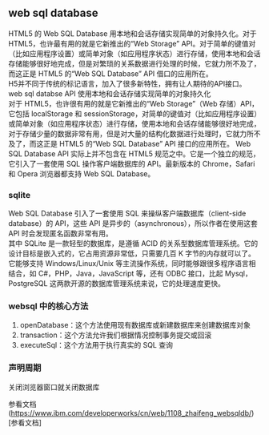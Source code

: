## web sql database 
HTML5 的 Web SQL Database 用本地和会话存储实现简单的对象持久化。对于 HTML5，也许最有用的就是它新推出的“Web Storage” API。对于简单的键值对（比如应用程序设置）或简单对象（如应用程序状态）进行存储，使用本地和会话存储能够很好地完成，但是对繁琐的关系数据进行处理的时候，它就力所不及了，而这正是 HTML5 的“Web SQL Database” API 借口的应用所在。  
H5并不同于传统的标记语言，加入了很多新特性，拥有让人期待的API接口。  
web sql databse API 使用本地和会话存储实现简单的对象持久化  
对于 HTML5，也许很有用的就是它新推出的“Web Storage”（Web 存储）API，它包括 localStorage 和 sessionStorage，对简单的键值对（比如应用程序设置）或简单对象（如应用程序状态）进行存储，使用本地和会话存储能够很好地完成，对于存储少量的数据非常有用，但是对大量的结构化数据进行处理时，它就力所不及了，而这正是 HTML5 的“Web SQL Database” API 接口的应用所在。
Web SQL Database API 实际上并不包含在 HTML5 规范之中。它是一个独立的规范，它引入了一套使用 SQL 操作客户端数据库的 API。最新版本的 Chrome，Safari 和 Opera 浏览器都支持 Web SQL Database。  
### sqlite
Web SQL Database 引入了一套使用 SQL 来操纵客户端数据库（client-side database）的 API，这些 API 是异步的（asynchronous），所以作者在使用这套 API 时会发现匿名函数非常有用。  
其中 SQLite 是一款轻型的数据库，是遵循 ACID 的关系型数据库管理系统。它的设计目标是嵌入式的，它占用资源非常低，只需要几百 K 字节的内存就可以了。它能够支持 Windows/Linux/Unix 等主流操作系统，同时能够跟很多程序语言相结合，如 C#，PHP，Java，JavaScript 等，还有 ODBC 接口，比起 Mysql，PostgreSQL 这两款开源的数据库管理系统来说，它的处理速度更快。  


### websql 中的核心方法
1. openDatabase：这个方法使用现有数据库或新建数据库来创建数据库对象
2. transaction：这个方法允许我们根据情况控制事务提交或回滚
3. executeSql：这个方法用于执行真实的 SQL 查询

### 声明周期
关闭浏览器窗口就关闭数据库

参看文档(https://www.ibm.com/developerworks/cn/web/1108_zhaifeng_websqldb/)[参看文档]
